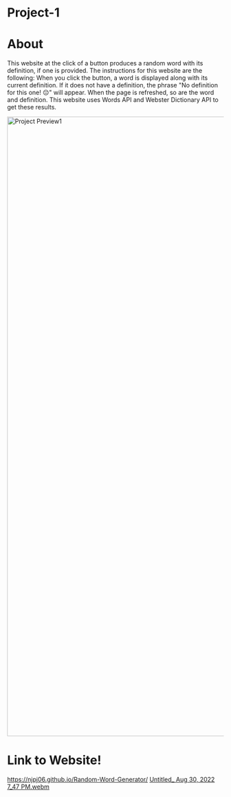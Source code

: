 # Project-1

# About
This website at the click of a button produces a random word with its definition, if one is provided. The instructions for this website are the following: When you click the button, a word is displayed along with its current definition. If it does not have a definition, the phrase "No definition for this one! 😔" will appear. When the page is refreshed, so are the word and definition. This website uses Words API and Webster Dictionary API to get these results.

<img width="1440" alt="Project Preview1" src="https://user-images.githubusercontent.com/108623643/187562175-572a1eec-6d34-4202-b374-2ec8d49a0a5c.png">

# Link to Website!
https://njpj06.github.io/Random-Word-Generator/
[Untitled_ Aug 30, 2022 7_47 PM.webm](https://user-images.githubusercontent.com/108623643/187563890-c5c1e2e2-d707-4b5f-be67-6f95fd9bb07b.webm)

